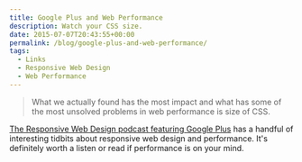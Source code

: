 ```yaml
---
title: Google Plus and Web Performance
description: Watch your CSS size.
date: 2015-07-07T20:43:55+00:00
permalink: /blog/google-plus-and-web-performance/
tags:
  - Links
  - Responsive Web Design
  - Web Performance
---
```


> What we actually found has the most impact and what has some of the most unsolved problems in web performance is size of CSS.

[The Responsive Web Design podcast featuring Google Plus](http://responsivewebdesign.com/podcast/google-plus.html) has a handful of interesting tidbits about responsive web design and performance. It's definitely worth a listen or read if performance is on your mind.
